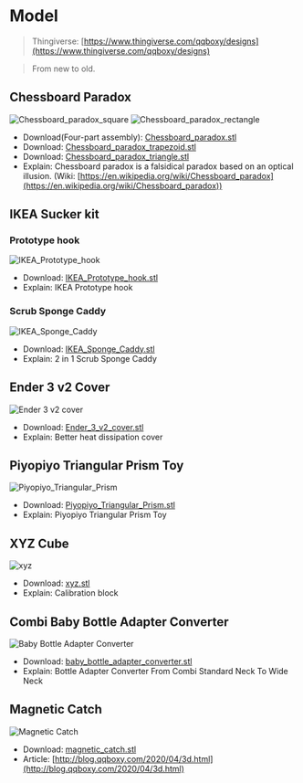 # Model

> Thingiverse: [https://www.thingiverse.com/qqboxy/designs](https://www.thingiverse.com/qqboxy/designs)

> From new to old.

## Chessboard Paradox

![Chessboard_paradox_square](Chessboard_paradox_square.jpg)
![Chessboard_paradox_rectangle](Chessboard_paradox_rectangle.jpg)
* Download(Four-part assembly): [Chessboard_paradox.stl](Chessboard_paradox.stl)
* Download: [Chessboard_paradox_trapezoid.stl](Chessboard_paradox_trapezoid.stl)
* Download: [Chessboard_paradox_triangle.stl](Chessboard_paradox_triangle.stl)
* Explain: Chessboard paradox is a falsidical paradox based on an optical illusion. (Wiki: [https://en.wikipedia.org/wiki/Chessboard_paradox](https://en.wikipedia.org/wiki/Chessboard_paradox))

## IKEA Sucker kit

### Prototype hook
![IKEA_Prototype_hook](IKEA_Prototype_hook.jpg)
* Download: [IKEA_Prototype_hook.stl](IKEA_Prototype_hook.stl)
* Explain: IKEA Prototype hook

### Scrub Sponge Caddy
![IKEA_Sponge_Caddy](IKEA_Sponge_Caddy.jpg)
* Download: [IKEA_Sponge_Caddy.stl](IKEA_Sponge_Caddy.stl)
* Explain: 2 in 1 Scrub Sponge Caddy

## Ender 3 v2 Cover

![Ender 3 v2 cover](Ender_3_v2_cover.jpg)
* Download: [Ender_3_v2_cover.stl](Ender_3_v2_cover.stl)
* Explain: Better heat dissipation cover

## Piyopiyo Triangular Prism Toy

![Piyopiyo_Triangular_Prism](Piyopiyo_Triangular_Prism.jpg)
* Download: [Piyopiyo_Triangular_Prism.stl](Piyopiyo_Triangular_Prism.stl)
* Explain: Piyopiyo Triangular Prism Toy

## XYZ Cube

![xyz](xyz.jpg)
* Download: [xyz.stl](xyz.stl)
* Explain: Calibration block

## Combi Baby Bottle Adapter Converter

![Baby Bottle Adapter Converter](baby_bottle_adapter_converter.jpg)
* Download: [baby_bottle_adapter_converter.stl](baby_bottle_adapter_converter.stl)
* Explain: Bottle Adapter Converter From Combi Standard Neck To Wide Neck

## Magnetic Catch

![Magnetic Catch](magnetic_catch.jpg)
* Download: [magnetic_catch.stl](magnetic_catch.stl)
* Article: [http://blog.qqboxy.com/2020/04/3d.html](http://blog.qqboxy.com/2020/04/3d.html)
